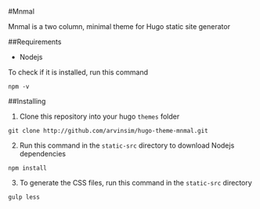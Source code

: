 #Mnmal

Mnmal is a two column, minimal theme for Hugo static site generator

##Requirements

- Nodejs

To check if it is installed, run this command

    npm -v

##Installing

1. Clone this repository into your hugo `themes` folder
<!-- Comment -->

    git clone http://github.com/arvinsim/hugo-theme-mnmal.git

2. Run this command in the `static-src` directory to download Nodejs dependencies
<!-- Comment -->

    npm install

3. To generate the CSS files, run this command in the `static-src` directory
<!-- Comment -->

    gulp less

